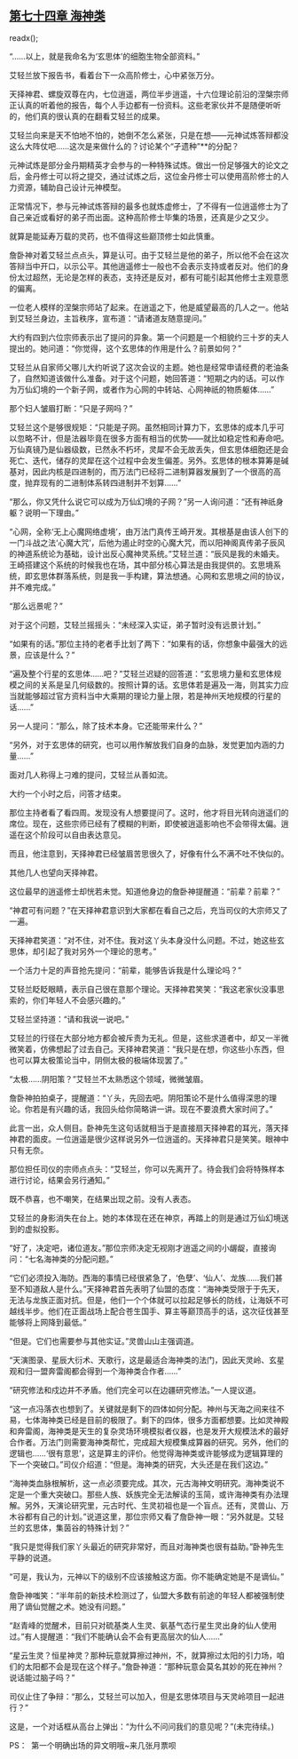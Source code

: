## [第七十四章 海神类](https://www.xxbiquge.com/11_11207/9033948.html)
readx();

  “……以上，就是我命名为‘玄思体’的细胞生物全部资料。”

  艾轻兰放下报告书，看着台下一众高阶修士，心中紧张万分。

  天择神君、螺旋双尊在内，七位逍遥，两位半步逍遥，十六位理论前沿的涅槃宗师正认真的听着他的报告，每个人手边都有一份资料。这些老家伙并不是随便听听的，他们真的很认真的在翻看艾轻兰的成果。

  艾轻兰向来是天不怕地不怕的，她倒不怎么紧张，只是在想——元神试炼答辩都没这么大阵仗吧……这次是来做什么的？讨论某个“孑遗种”**的分配？

  元神试炼是部分金丹期精英才会参与的一种特殊试炼。做出一份足够强大的论文之后，金丹修士可以将之提交，通过试炼之后，这位金丹修士可以使用高阶修士的人力资源，辅助自己设计元神模型。

  正常情况下，参与元神试炼答辩的最多也就炼虚修士，了不得有一位逍遥修士为了自己亲近或看好的弟子而出面。这种高阶修士毕集的场景，还真是少之又少。

  就算是能延寿万载的灵药，也不值得这些巅顶修士如此慎重。

  詹卧神对着艾轻兰点点头，算是认可。由于艾轻兰是他的弟子，所以他不会在这次答辩当中开口，以示公平。其他逍遥修士一般也不会表示支持或者反对。他们的身份太过超然，无论是怎样的表态，支持还是反对，都有可能引起其他修士主观意愿的偏离。

  一位老人模样的涅槃宗师站了起来。在逍遥之下，他是威望最高的几人之一。他站到艾轻兰身边，主旨秩序，宣布道：“请诸道友随意提问。”

  大约有四到六位宗师表示出了提问的异象。第一个问题是一个相貌约三十岁的夫人提出的。她问道：“你觉得，这个玄思体的作用是什么？前景如何？”

  艾轻兰从自家师父哪儿大约听说了这次会议的主题。她也是经常申请经费的老油条了，自然知道该做什么准备。对于这个问题，她回答道：“短期之内的话。可以作为万仙幻境的一个新子网，或者作为心网的中转站、心网神祇的物质躯体……”

  那个妇人皱眉打断：“只是子网吗？”

  艾轻兰这个是够很规矩：“只能是子网。虽然相同计算力下，玄思体的成本几乎可以忽略不计，但是法器毕竟在很多方面有相当的优势——就比如稳定性和寿命吧。万仙真镜乃是仙器级数，已然永不朽坏，灵犀不会无故丢失，但玄思体细胞还是会死亡、迭代，储存的灵犀在这个过程中会发生偏差。另外。玄思体的根本算筹是碱基对，因此内核是四进制的，而万法门已经将二进制算器发展到了一个很高的高度，抛弃现有的二进制体系转四进制并不划算……”

  “那么，你又凭什么说它可以成为万仙幻境的子网？”另一人询问道：“还有神祇身躯？说明一下理由。”

  “心网，全称‘无上心魔网络虚境’，由万法门真传王崎开发。其根基是由该人创下的一门斗战之法‘心魔大咒’，后他为遏止时空的心魔大咒，而以阳神阁真传弟子辰风的神道系统论为基础，设计出反心魔神灵系统。”艾轻兰道：“辰风是我的未婚夫。王崎搭建这个系统的时候我也在场，其中部分核心算法是由我提供的。玄思境系统，即玄思体群落系统，则是我一手构建，算法想通。心网和玄思境之间的协议，并不难完成。”

  “那么远景呢？”

  对于这个问题，艾轻兰摇摇头：“未经深入实证，弟子暂时没有远景计划。”

  “如果有的话。”那位主持的老者手比划了两下：“如果有的话，你想象中最强大的远景，应该是什么？”

  “遍及整个行星的玄思体……吧？”艾轻兰迟疑的回答道：“玄思境力量和玄思体规模之间的关系是呈几何级数的。按照计算的话。玄思体若是遍及一海，则其实力应当就能够超过官方资料当中大乘期的理论力量上限，若是神州天地规模的行星的话……”

  另一人提问：“那么，除了技术本身。它还能带来什么？”

  “另外，对于玄思体的研究，也可以用作解放我们自身的血脉，发觉更加内涵的力量……”

  面对几人称得上刁难的提问，艾轻兰从善如流。

  大约一个小时之后，问答才结束。

  那位主持者看了看四周。发现没有人想要提问了。这时，他才将目光转向逍遥们的席位。现在，这些宗师已经有了模糊的判断，即使被逍遥影响也不会带得太偏。逍遥在这个阶段可以自由表达意见。

  而且，他注意到，天择神君已经皱眉苦思很久了，好像有什么不满不吐不快似的。

  其他几人也望向天择神君。

  这位最早的逍遥修士却恍若未觉。知道他身边的詹卧神提醒道：“前辈？前辈？”

  “神君可有问题？”在天择神君意识到大家都在看自己之后，充当司仪的大宗师又了一遍。

  天择神君笑道：“对不住，对不住。我对这丫头本身没什么问题。不过，她这些玄思体，却引起了我对另外一个理论的思考。”

  一个活力十足的声音抢先提问：“前辈，能够告诉我是什么理论吗？”

  艾轻兰眨眨眼睛，表示自己很在意那个理论。天择神君笑笑：“我这老家伙没事思索的，你们年轻人不会感兴趣的。”

  艾轻兰坚持道：“请和我说一说吧。”

  艾轻兰的行径在大部分地方都会被斥责为无礼。但是，这些求道者中，却又一半微微笑着，仿佛想起了过去自己。天择神君笑道：“我只是在想，你这些小东西，但也可以算太极策论当中，阴侧太极的极端体现罢了。”

  “太极……阴阳策？”艾轻兰不太熟悉这个领域，微微皱眉。

  詹卧神拍拍桌子，提醒道：“丫头，先回去吧。阴阳策论不是什么值得深思的理论。你若是有兴趣的话，我回头给你简略讲一讲。现在不要浪费大家时间了。”

  此言一出，众人侧目。卧神先生这句话就相当于是直接扇天择神君的耳光，落天择神君的面皮。一位逍遥是很少这样说另外一位逍遥的。天择神君只是笑笑。眼神中只有无奈。

  那位担任司仪的宗师点点头：“艾轻兰，你可以先离开了。待会我们会将特殊样本进行讨论，结果会另行通知。”

  既不恭喜，也不嘲笑，在结果出现之前。没有人表态。

  艾轻兰的身影消失在台上。她的本体现在还在神京，再踏上的则是通过万仙幻境送到的虚拟投影。

  “好了，决定吧，诸位道友。”那位宗师决定无视刚才逍遥之间的小龌龊，直接询问：“七名海神类的分配问题。”

  “它们必须投入海防。西海的事情已经很紧急了，‘色孽’、‘仙人’、龙族……我们甚至不知道敌人是什么。”天择神君首先表明了仙盟的态度：“海神类受限于于先天，无法与龙族正面对抗。但是，他们一个个体就可以拉起足够长的防线，让海妖不可越线半步。他们在正面战场上配合苍生国手、算主等巅顶高手的话，这次征伐甚至能够将上网降到最低。”

  “但是。它们也需要参与其他实证。”灵兽山山主强调道。

  “天演图录、星辰大衍术、天歌行，这是最适合海神类的法门，因此天灵岭、玄星观和归一盟奔雷阁都会得到一个海神类合作者……”

  “研究修法和戍边并不矛盾。他们完全可以在边疆研究修法。”一人提议道。

  “这一点冯落衣也想到了。关键就是剩下的四体如何分配。神州与天海之间来往不易，七体海神类已经是目前的极限了。剩下的四体，很多方面都想要。比如灵神殿和奔雷阁，海神类是天生的复杂灵场环境模拟者仪器，也是发开大规模法术的最好合作者。万法门则需要海神类帮忙，完成超大规模集成算器的研究。另外，他们的逻辑也……‘很有意思’，这是算主的评价。他觉得海神类或许能够成为逻辑算理的下一个突破口。”司仪介绍道：“但是。海神类的研究，大头还是在我们这边。”

  “海神类血脉根解析，这一点必须要完成。其次，元古海神文明研究。海神类说不定是一个重大突破口。那些人族、妖族完全无法解读的玉简，或许海神类有办法理解。另外，天演论研究里，元古时代、生灵初祖也是一个盲点。还有，灵兽山、万木谷都有自己的计划。”说道这里，那位宗师又看了詹卧神一眼：“另外就是。艾轻兰的玄思体，集茵谷的特殊计划？”

  “我只是觉得我们家丫头最近的研究非常好，而且对海神类也很有益助。”卧神先生平静的说道。

  “可是，我认为，元神以下的级别不应该接触这方面。你不能确定她是不是谪仙。”

  詹卧神嗤笑：“半年前的新技术检测过了，仙盟大多数有前途的年轻人都被强制使用了谪仙觉醒之术。她没有问题。”

  “赵青峰的觉醒术，目前只对硫基类人生灵、氨基气态行星生灵出身的仙人使用过。”有人提醒道：“我们不能确认会不会有更高层次的仙人……”

  “星云生灵？恒星神灵？那种玩意就算擦过神州，不，就算擦过太阳的引力场，咱们的太阳都不会是现在这个样子。”詹卧神道：“那种玩意会莫名其妙的死在神州？说话能过脑子吗？”

  司仪止住了争辩：“那么，艾轻兰可以加入，但是玄思体项目与天灵岭项目一起进行？”

  这是，一个对话框从高台上弹出：“为什么不问问我们的意见呢？”(未完待续。)

  PS：  第一个明确出场的异文明哦~来几张月票呗
